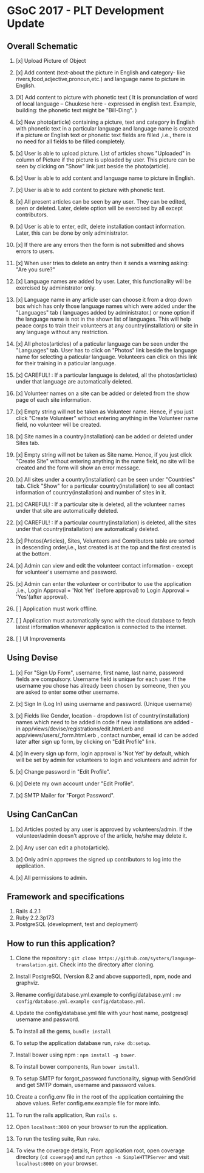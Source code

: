 # GSoC 2017 - PLT Development Update

## Overall Schematic

1. [x] Upload Picture of Object

2. [x] Add content (text-about the picture in English and category- like rivers,food,adjective,pronoun,etc.) and language name to picture in English.

3. [X] Add content to picture with phonetic text ( It is pronunciation of word of local language – Chuukese here - expressed in english text. Example, building: the phonetic text might be "Bill-Ding". )

4. [x] New photo(article) containing a picture, text and category in English with phonetic text in a particular language and language name is created if a picture or English text or phonetic text fields are filled ,i.e., there is no need for all fields to be filled completely.

5. [x] User is able to upload picture. List of articles shows "Uploaded" in column of Picture if the picture is uploaded by user. This picture can be seen by clicking on "Show" link just beside the photo(article).

6. [x] User is able to add content and language name to picture in English.

7. [x] User is able to add content to picture with phonetic text.

8. [x] All present articles can be seen by any user. They can be edited, seen or deleted. Later, delete option will be exercised by all except contributors.

9. [x] User is able to enter, edit, delete installation contact information. Later, this can be done by only administrator.

10. [x] If there are any errors then the form is not submitted and shows errors to users.

11. [x] When user tries to delete an entry then it sends a warning asking: "Are you sure?"

12. [x] Language names are added by user. Later, this functionality will be exercised by administrator only.

13. [x] Language name in any article user can choose it from a drop down box which has only those language names which were added under the "Languages" tab ( languages added by administrator.) or none option if the language name is not in the shown list of languages. This will help peace corps to train their volunteers at any country(installation) or site in any language without any restriction.

14. [x] All photos(articles) of a paticular language can be seen under the "Languages" tab. User has to click on "Photos" link beside the language name for selecting a paticular language. Volunteers can click on this link for their training in a paticular language.

15. [x] CAREFUL! : If a particular language is deleted, all the photos(articles) under that language are automatically deleted.

16. [x] Volunteer names on a site can be added or deleted from the show page of each site information.

17. [x] Empty string will not be taken as Volunteer name. Hence, if you just click "Create Volunteer" without entering anything in the Volunteer name field, no volunteer will be created.

18. [x] Site names in a country(installation) can be added or deleted under Sites tab.

19. [x] Empty string will not be taken as Site name. Hence, if you just click "Create Site" without entering anything in the name field, no site will be created  and the form will show an error message.

20. [x] All sites under a country(installation) can be seen under "Countries" tab. Click "Show" for a particular country(installation) to see all contact information of country(installation) and number of sites in it.

21. [x] CAREFUL! : If a particular site is deleted, all the volunteer names under that site are automatically deleted.

22. [x] CAREFUL! : If a particular country(installation) is deleted, all the sites under that country(installation) are automatically deleted.

23. [x] Photos(Articles), Sites, Volunteers and Contributors table are sorted in descending order,i.e., last created is at the top and the first created is at the bottom.

24. [x] Admin can view and edit the volunteer contact information - except for volunteer's username and password.

25. [x] Admin can enter the volunteer or contributor to use the application ,i.e., Login Approval = 'Not Yet' (before approval) to Login Approval = 'Yes'(after approval).

26. [ ] Application must work offline.

27. [ ] Application must automatically sync with the cloud database to fetch latest information whenever application is connected to the internet.

28. [ ] UI Improvements

## Using Devise

1. [x] For "Sign Up Form", username, first name, last name, password fields are compulsory. Username field is unique for each user. If the username you chose has already been chosen by someone, then you are asked to enter some other username.

2. [x] Sign In (Log In) using username and password. (Unique username)

3. [x] Fields like Gender, location - dropdown list of country(installation) names which need to be added in code if new installations are added - in app/views/devise/registrations/edit.html.erb and app/views/users/_form.html.erb , contact number, email id can be added later after sign up form, by clicking on "Edit Profile" link.

4. [x] In every sign up form, login approval is 'Not Yet' by default, which will be set by admin for volunteers to login and volunteers and admin for 

5. [x] Change password in "Edit Profile".

6. [x] Delete my own account under "Edit Profile".

7. [x] SMTP Mailer for "Forgot Password".

## Using CanCanCan

1. [x] Articles posted by any user is approved by volunteers/admin. If the volunteer/admin doesn't approve of the article, he/she may delete it.

2. [x] Any user can edit a photo(article).

3. [x] Only admin approves the signed up contributors to log into the application.

4. [x] All permissions to admin.

## Framework and specifications

1. Rails 4.2.1
2. Ruby 2.2.3p173
3. PostgreSQL (development, test and deployment)

## How to run this application?

1. Clone the repository : `git clone https://github.com/systers/language-translation.git`. Check into the directory after cloning.

2. Install PostgreSQL (Version 8.2 and above supported), npm, node and graphviz.

3. Rename config/database.yml.example to config/database.yml : 
`mv config/database.yml.example config/database.yml`.

4. Update the config/database.yml file with your host name, postgresql username and password.

5. To install all the gems, `bundle install`

6. To setup the application database run, `rake db:setup`.

7. Install bower using npm : `npm install -g bower`.

8. To install bower components, Run `bower install`.

9. To setup SMTP for forgot_password functionality, signup with SendGrid and get SMTP domain, username and password values.

10. Create a config.env file in the root of the application containing the above values. Refer config.env.example file for more info.

11. To run the rails application, Run `rails s`.

12. Open `localhost:3000` on your browser to run the application.

13. To run the testing suite, Run `rake`.

14. To view the coverage details, From application root, open coverage directory (`cd coverage`) and run `python -m SimpleHTTPServer` and visit `localhost:8000` on your browser.

